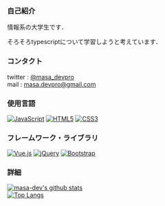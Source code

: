 <!--### Hi there 👋


**masa-dev/masa-dev** is a ✨ _special_ ✨ repository because its `README.md` (this file) appears on your GitHub profile.

Here are some ideas to get you started:

- 🔭 I’m currently working on ...
- 🌱 I’m currently learning ...
- 👯 I’m looking to collaborate on ...
- 🤔 I’m looking for help with ...
- 💬 Ask me about ...
- 📫 How to reach me: ...
- 😄 Pronouns: ...
- ⚡ Fun fact: ...
-->

### 自己紹介
情報系の大学生です．

そろそろtypescriptについて学習しようと考えています．

### コンタクト
twitter : [@masa_devpro](https://twitter.com/masa_devpro)<br>
mail : [masa.devpro@gmail.com](mailto:masa.devpro@gmail.com)

### 使用言語
[![JavaScript](https://img.shields.io/badge/-JavaScript-blue.svg?logo=javascript&style=popout)](https://developer.mozilla.org/ja/docs/Web/JavaScript)
[![HTML5](https://img.shields.io/badge/-HTML5-252525.svg?logo=html5&style=popout)](https://developer.mozilla.org/ja/docs/Web/HTML)
[![CSS3](https://img.shields.io/badge/-CSS3-blue.svg?logo=css3&style=popout)](https://developer.mozilla.org/ja/docs/Web/CSS)

### フレームワーク・ライブラリ
[![Vue.js](https://img.shields.io/badge/-Vue.js-lightcyan.svg?logo=vue.js&style=popout)](https://jp.vuejs.org/)
[![jQuery](https://img.shields.io/badge/-jQuery-0769AD.svg?logo=jquery&style=popout)](https://jquery.com/)
[![Bootstrap](https://img.shields.io/badge/-Bootstrap-563D7C.svg?logo=bootstrap&style=popout)](https://getbootstrap.jp/)

### 詳細
[![masa-dev's github stats](https://github-readme-stats.vercel.app/api?username=masa-dev&show_icons=true&theme=gruvbox)](https://github.com/masa-dev/)<br>
[![Top Langs](https://github-readme-stats.vercel.app/api/top-langs/?username=masa-dev&langs_count=8&theme=gruvbox)](https://github.com/masa-dev/)
